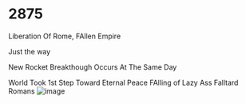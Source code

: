 # 2875
Liberation Of Rome, FAllen Empire



Just the way 

New Rocket Breakthough 
Occurs At The Same Day

World Took 1st Step Toward Eternal Peace
FAlling of Lazy Ass Falltard Romans
![image](https://github.com/chaosdp/2875/assets/123339503/dcdaf936-d62a-49be-8525-b98e08cd13c6)
